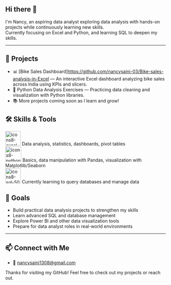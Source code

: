 ## Hi there 👋

I'm Nancy, an aspiring data analyst exploring data analysis with hands-on projects while continuously learning new skills.  
Currently focusing on Excel and Python, and learning SQL to deepen my skills.

---

## 💼 Projects

- 📊 [Bike Sales Dashboard]https://github.com/nancysaini-03/Bike-sales-analysis-in-Excel — An interactive Excel dashboard analyzing bike sales across India using KPIs and slicers.  
- 🐍 Python Data Analysis Exercises — Practicing data cleaning and visualization with Python libraries.  
- 📚 More projects coming soon as I learn and grow!


## 🛠️ Skills & Tools

<img width="48" height="45" alt="icons8-excel-45" src="https://github.com/user-attachments/assets/42dc2339-2243-4295-86c3-0643f96c5a15" />  Data analysis, statistics, dashboards, pivot tables     
<img width="50" height="48" alt="icons8-python-48" src="https://github.com/user-attachments/assets/88d86b24-781f-4898-b567-fed74a066c0a" />  Basics, data manipulation with Pandas, visualization with Matplotlib/Seaborn    
<img width="48" height="48" alt="icons8-sql-50" src="https://github.com/user-attachments/assets/ae90149a-4398-4cab-b169-4b88b5b4cb23" />  Currently learning to query databases and manage data


## 🎯 Goals

- Build practical data analysis projects to strengthen my skills  
- Learn advanced SQL and database management  
- Explore Power BI and other data visualization tools  
- Prepare for data analyst roles in real-world environments

---

## 📫 Connect with Me
  
- 📧 nancysaini1308@gmail.com


Thanks for visiting my GitHub! Feel free to check out my projects or reach out.
